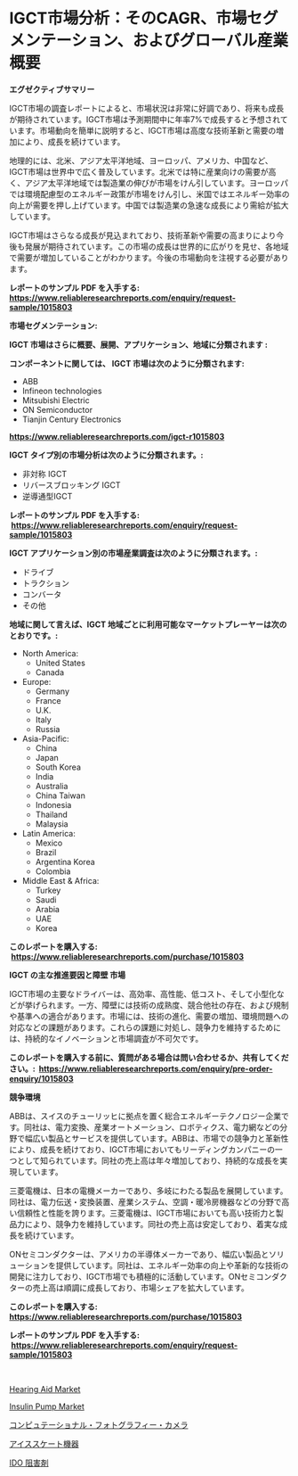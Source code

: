 <p><h1>IGCT市場分析：そのCAGR、市場セグメンテーション、およびグローバル産業概要</h1></p><p><strong>エグゼクティブサマリー</strong></p>
<p><p>IGCT市場の調査レポートによると、市場状況は非常に好調であり、将来も成長が期待されています。IGCT市場は予測期間中に年率7%で成長すると予想されています。市場動向を簡単に説明すると、IGCT市場は高度な技術革新と需要の増加により、成長を続けています。</p><p>地理的には、北米、アジア太平洋地域、ヨーロッパ、アメリカ、中国など、IGCT市場は世界中で広く普及しています。北米では特に産業向けの需要が高く、アジア太平洋地域では製造業の伸びが市場をけん引しています。ヨーロッパでは環境配慮型のエネルギー政策が市場をけん引し、米国ではエネルギー効率の向上が需要を押し上げています。中国では製造業の急速な成長により需給が拡大しています。</p><p>IGCT市場はさらなる成長が見込まれており、技術革新や需要の高まりにより今後も発展が期待されています。この市場の成長は世界的に広がりを見せ、各地域で需要が増加していることがわかります。今後の市場動向を注視する必要があります。</p></p>
<p><strong>レポートのサンプル PDF を入手する: <a href="https://www.reliableresearchreports.com/enquiry/request-sample/1015803">https://www.reliableresearchreports.com/enquiry/request-sample/1015803</a></strong></p>
<p><strong>市場セグメンテーション:</strong></p>
<p><strong> IGCT 市場はさらに概要、展開、アプリケーション、地域に分類されます :</strong></p>
<p><strong>コンポーネントに関しては、 IGCT 市場は次のように分類されます: &nbsp;</strong></p>
<p><ul><li>ABB</li><li>Infineon technologies</li><li>Mitsubishi Electric</li><li>ON Semiconductor</li><li>Tianjin Century Electronics</li></ul></p>
<p><strong><a href="https://www.reliableresearchreports.com/igct-r1015803">https://www.reliableresearchreports.com/igct-r1015803</a></strong></p>
<p><strong> IGCT タイプ別の市場分析は次のように分類されます。:</strong></p>
<p><ul><li>非対称 IGCT</li><li>リバースブロッキング IGCT</li><li>逆導通型IGCT</li></ul></p>
<p><strong>レポートのサンプル PDF を入手する: &nbsp;<a href="https://www.reliableresearchreports.com/enquiry/request-sample/1015803">https://www.reliableresearchreports.com/enquiry/request-sample/1015803</a></strong></p>
<p><strong> IGCT アプリケーション別の市場産業調査は次のように分類されます。:</strong></p>
<p><ul><li>ドライブ</li><li>トラクション</li><li>コンバータ</li><li>その他</li></ul></p>
<p><strong>地域に関して言えば、IGCT 地域ごとに利用可能なマーケットプレーヤーは次のとおりです。:</strong></p>
<p><ul>
    <li>
        North America:
        <ul>
            <li>United States</li>
            <li>Canada</li>
        </ul>
    </li>
    <li>
        Europe:
        <ul>
            <li>Germany</li>
            <li>France</li>
            <li>U.K.</li>
            <li>Italy</li>
            <li>Russia</li>
        </ul>
    </li>
    <li>
        Asia-Pacific:
        <ul>
            <li>China</li>
            <li>Japan</li>
            <li>South Korea</li>
            <li>India</li>
            <li>Australia</li>
            <li>China Taiwan</li>
            <li>Indonesia</li>
            <li>Thailand</li>
            <li>Malaysia</li>
        </ul>
    </li>
    <li>
        Latin America:
        <ul>
            <li>Mexico</li>
            <li>Brazil</li>
            <li>Argentina Korea</li>
            <li>Colombia</li>
        </ul>
    </li>
    <li>
        Middle East & Africa:
        <ul>
            <li>Turkey</li>
            <li>Saudi</li>
            <li>Arabia</li>
            <li>UAE</li>
            <li>Korea</li>
        </ul>
    </li>
    </ul></p>
<p><strong>このレポートを購入する: &nbsp;<a href="https://www.reliableresearchreports.com/purchase/1015803">https://www.reliableresearchreports.com/purchase/1015803</a></strong></p>
<p><strong>IGCT の主な推進要因と障壁 市場</strong></p>
<p><p>IGCT市場の主要なドライバーは、高効率、高性能、低コスト、そして小型化などが挙げられます。一方、障壁には技術の成熟度、競合他社の存在、および規制や基準への適合があります。市場には、技術の進化、需要の増加、環境問題への対応などの課題があります。これらの課題に対処し、競争力を維持するためには、持続的なイノベーションと市場調査が不可欠です。</p></p>
<p><strong>このレポートを購入する前に、質問がある場合は問い合わせるか、共有してください。:&nbsp; <a href="https://www.reliableresearchreports.com/enquiry/pre-order-enquiry/1015803">https://www.reliableresearchreports.com/enquiry/pre-order-enquiry/1015803</a></strong></p>
<p><strong>競争環境</strong></p>
<p><p>ABBは、スイスのチューリッヒに拠点を置く総合エネルギーテクノロジー企業です。同社は、電力変換、産業オートメーション、ロボティクス、電力網などの分野で幅広い製品とサービスを提供しています。ABBは、市場での競争力と革新性により、成長を続けており、IGCT市場においてもリーディングカンパニーの一つとして知られています。同社の売上高は年々増加しており、持続的な成長を実現しています。</p><p>三菱電機は、日本の電機メーカーであり、多岐にわたる製品を展開しています。同社は、電力伝送・変換装置、産業システム、空調・暖冷房機器などの分野で高い信頼性と性能を誇ります。三菱電機は、IGCT市場においても高い技術力と製品力により、競争力を維持しています。同社の売上高は安定しており、着実な成長を続けています。</p><p>ONセミコンダクターは、アメリカの半導体メーカーであり、幅広い製品とソリューションを提供しています。同社は、エネルギー効率の向上や革新的な技術の開発に注力しており、IGCT市場でも積極的に活動しています。ONセミコンダクターの売上高は順調に成長しており、市場シェアを拡大しています。</p></p>
<p><strong>このレポートを購入する: &nbsp; <a href="https://www.reliableresearchreports.com/purchase/1015803">https://www.reliableresearchreports.com/purchase/1015803</a></strong></p>
<p><strong>レポートのサンプル PDF を入手する: &nbsp;<a href="https://www.reliableresearchreports.com/enquiry/request-sample/1015803">https://www.reliableresearchreports.com/enquiry/request-sample/1015803</a></strong><strong></strong></p>
<p>&nbsp;</p>
<p><p><a href="https://github.com/lataunyatinikmelvin59ilbd0dv/Market-Research-Report-List-2/blob/main/hearing-aid-market.md">Hearing Aid Market</a></p><p><a href="https://github.com/arionmp/Market-Research-Report-List-3/blob/main/insulin-pump-market.md">Insulin Pump Market</a></p><p><a href="https://medium.com/@arimuller2009/%E3%82%B3%E3%83%B3%E3%83%94%E3%83%A5%E3%83%BC%E3%82%BF%E3%83%BC%E5%86%99%E7%9C%9F%E6%92%AE%E5%BD%B1%E3%82%AB%E3%83%A1%E3%83%A9%E5%B8%82%E5%A0%B4%E8%A6%8F%E6%A8%A1-%E5%B8%82%E5%A0%B4%E8%A6%8B%E9%80%9A%E3%81%97%E3%81%A8%E5%B8%82%E5%A0%B4%E4%BA%88%E6%B8%AC-2024%E5%B9%B4%E3%81%8B%E3%82%892031%E5%B9%B4%E3%81%BE%E3%81%A7-1b6cd10ad340">コンピュテーショナル・フォトグラフィー・カメラ</a></p><p><a href="https://github.com/schmahlson/Market-Research-Report-List-1/blob/main/573028651445.md">アイススケート機器</a></p><p><a href="https://github.com/TerrellConn/Market-Research-Report-List-1/blob/main/531047251446.md">IDO 阻害剤</a></p></p>